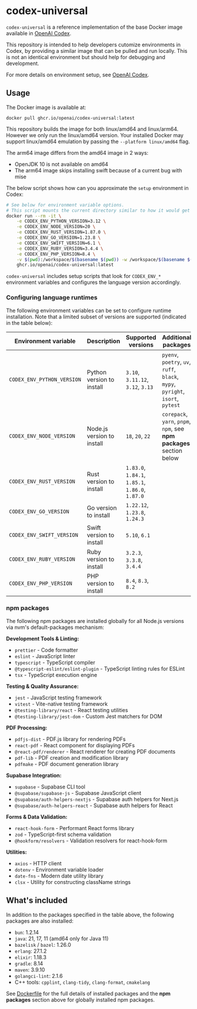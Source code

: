 # codex-universal

`codex-universal` is a reference implementation of the base Docker image available in [OpenAI Codex](http://platform.openai.com/docs/codex).

This repository is intended to help developers cutomize environments in Codex, by providing a similar image that can be pulled and run locally. This is not an identical environment but should help for debugging and development.

For more details on environment setup, see [OpenAI Codex](http://platform.openai.com/docs/codex).

## Usage

The Docker image is available at:

```
docker pull ghcr.io/openai/codex-universal:latest
```

This repository builds the image for both linux/amd64 and linux/arm64. However we only run the linux/amd64 version.
Your installed Docker may support linux/amd64 emulation by passing the `--platform linux/amd64` flag.

The arm64 image differs from the amd64 image in 2 ways:
- OpenJDK 10 is not available on amd64
- The arm64 image skips installing swift because of a current bug with mise

The below script shows how can you approximate the `setup` environment in Codex:

```sh
# See below for environment variable options.
# This script mounts the current directory similar to how it would get cloned in.
docker run --rm -it \
    -e CODEX_ENV_PYTHON_VERSION=3.12 \
    -e CODEX_ENV_NODE_VERSION=20 \
    -e CODEX_ENV_RUST_VERSION=1.87.0 \
    -e CODEX_ENV_GO_VERSION=1.23.8 \
    -e CODEX_ENV_SWIFT_VERSION=6.1 \
    -e CODEX_ENV_RUBY_VERSION=3.4.4 \
    -e CODEX_ENV_PHP_VERSION=8.4 \
    -v $(pwd):/workspace/$(basename $(pwd)) -w /workspace/$(basename $(pwd)) \
    ghcr.io/openai/codex-universal:latest
```

`codex-universal` includes setup scripts that look for `CODEX_ENV_*` environment variables and configures the language version accordingly.

### Configuring language runtimes

The following environment variables can be set to configure runtime installation. Note that a limited subset of versions are supported (indicated in the table below):

| Environment variable       | Description                | Supported versions                               | Additional packages                                                  |
| -------------------------- | -------------------------- | ------------------------------------------------ | -------------------------------------------------------------------- |
| `CODEX_ENV_PYTHON_VERSION` | Python version to install  | `3.10`, `3.11.12`, `3.12`, `3.13`                | `pyenv`, `poetry`, `uv`, `ruff`, `black`, `mypy`, `pyright`, `isort`, `pytest` |
| `CODEX_ENV_NODE_VERSION`   | Node.js version to install | `18`, `20`, `22`                                 | `corepack`, `yarn`, `pnpm`, `npm`, see **npm packages** section below |
| `CODEX_ENV_RUST_VERSION`   | Rust version to install    | `1.83.0`, `1.84.1`, `1.85.1`, `1.86.0`, `1.87.0` |                                                                      |
| `CODEX_ENV_GO_VERSION`     | Go version to install      | `1.22.12`, `1.23.8`, `1.24.3`                    |                                                                      |
| `CODEX_ENV_SWIFT_VERSION`  | Swift version to install   | `5.10`, `6.1`                                    |                                                                      |
| `CODEX_ENV_RUBY_VERSION`   | Ruby version to install  | `3.2.3`, `3.3.8`, `3.4.4`                |                                                                      |
| `CODEX_ENV_PHP_VERSION`   | PHP version to install  | `8.4`, `8.3`, `8.2`                |                                                                      |

### npm packages

The following npm packages are installed globally for all Node.js versions via nvm's default-packages mechanism:

**Development Tools & Linting:**
- `prettier` - Code formatter
- `eslint` - JavaScript linter
- `typescript` - TypeScript compiler
- `@typescript-eslint/eslint-plugin` - TypeScript linting rules for ESLint
- `tsx` - TypeScript execution engine

**Testing & Quality Assurance:**
- `jest` - JavaScript testing framework
- `vitest` - Vite-native testing framework
- `@testing-library/react` - React testing utilities
- `@testing-library/jest-dom` - Custom Jest matchers for DOM

**PDF Processing:**
- `pdfjs-dist` - PDF.js library for rendering PDFs
- `react-pdf` - React component for displaying PDFs
- `@react-pdf/renderer` - React renderer for creating PDF documents
- `pdf-lib` - PDF creation and modification library
- `pdfmake` - PDF document generation library

**Supabase Integration:**
- `supabase` - Supabase CLI tool
- `@supabase/supabase-js` - Supabase JavaScript client
- `@supabase/auth-helpers-nextjs` - Supabase auth helpers for Next.js
- `@supabase/auth-helpers-react` - Supabase auth helpers for React

**Forms & Data Validation:**
- `react-hook-form` - Performant React forms library
- `zod` - TypeScript-first schema validation
- `@hookform/resolvers` - Validation resolvers for react-hook-form

**Utilities:**
- `axios` - HTTP client
- `dotenv` - Environment variable loader
- `date-fns` - Modern date utility library
- `clsx` - Utility for constructing className strings



## What's included

In addition to the packages specified in the table above, the following packages are also installed:

- `bun`: 1.2.14
- `java`: 21, 17, 11 (amd64 only for Java 11)
- `bazelisk` / `bazel`: 1.26.0
- `erlang`: 27.1.2
- `elixir`: 1.18.3
- `gradle`: 8.14
- `maven`: 3.9.10
- `golangci-lint`: 2.1.6
- C++ tools: `cpplint`, `clang-tidy`, `clang-format`, `cmakelang`

See [Dockerfile](Dockerfile) for the full details of installed packages and the **npm packages** section above for globally installed npm packages.
